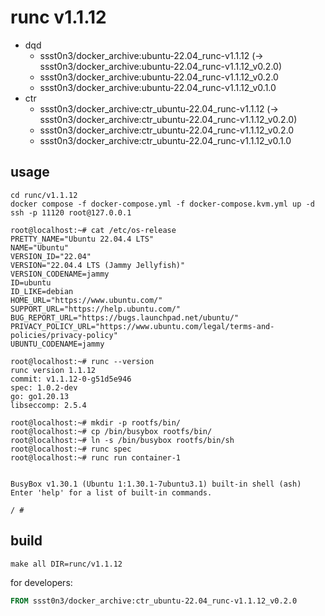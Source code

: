 # runc v1.1.12

* dqd
    * ssst0n3/docker_archive:ubuntu-22.04_runc-v1.1.12 (-> ssst0n3/docker_archive:ubuntu-22.04_runc-v1.1.12_v0.2.0)
    * ssst0n3/docker_archive:ubuntu-22.04_runc-v1.1.12_v0.2.0
    * ssst0n3/docker_archive:ubuntu-22.04_runc-v1.1.12_v0.1.0
* ctr
    * ssst0n3/docker_archive:ctr_ubuntu-22.04_runc-v1.1.12 (-> ssst0n3/docker_archive:ctr_ubuntu-22.04_runc-v1.1.12_v0.2.0)
    * ssst0n3/docker_archive:ctr_ubuntu-22.04_runc-v1.1.12_v0.2.0
    * ssst0n3/docker_archive:ctr_ubuntu-22.04_runc-v1.1.12_v0.1.0

## usage

```shell
cd runc/v1.1.12
docker compose -f docker-compose.yml -f docker-compose.kvm.yml up -d
ssh -p 11120 root@127.0.0.1
```

```shell
root@localhost:~# cat /etc/os-release 
PRETTY_NAME="Ubuntu 22.04.4 LTS"
NAME="Ubuntu"
VERSION_ID="22.04"
VERSION="22.04.4 LTS (Jammy Jellyfish)"
VERSION_CODENAME=jammy
ID=ubuntu
ID_LIKE=debian
HOME_URL="https://www.ubuntu.com/"
SUPPORT_URL="https://help.ubuntu.com/"
BUG_REPORT_URL="https://bugs.launchpad.net/ubuntu/"
PRIVACY_POLICY_URL="https://www.ubuntu.com/legal/terms-and-policies/privacy-policy"
UBUNTU_CODENAME=jammy

root@localhost:~# runc --version
runc version 1.1.12
commit: v1.1.12-0-g51d5e946
spec: 1.0.2-dev
go: go1.20.13
libseccomp: 2.5.4
```

```shell
root@localhost:~# mkdir -p rootfs/bin/
root@localhost:~# cp /bin/busybox rootfs/bin/
root@localhost:~# ln -s /bin/busybox rootfs/bin/sh
root@localhost:~# runc spec
root@localhost:~# runc run container-1


BusyBox v1.30.1 (Ubuntu 1:1.30.1-7ubuntu3.1) built-in shell (ash)
Enter 'help' for a list of built-in commands.

/ # 
```

## build

```shell
make all DIR=runc/v1.1.12
```

for developers:

```dockerfile
FROM ssst0n3/docker_archive:ctr_ubuntu-22.04_runc-v1.1.12_v0.2.0
```